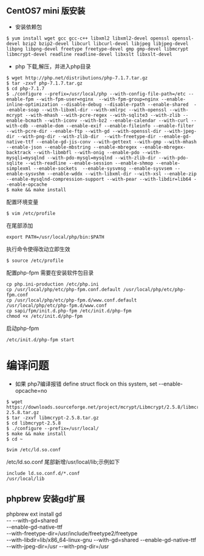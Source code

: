## CentOS7 mini 版安装

* 安装依赖包
```
$ yum install wget gcc gcc-c++ libxml2 libxml2-devel openssl openssl-devel bzip2 bzip2-devel libcurl libcurl-devel libjpeg libjpeg-devel libpng libpng-devel freetype freetype-devel gmp gmp-devel libmcrypt libmcrypt-devel readline readline-devel libxslt libxslt-devel
```

* php 下载,解压，并进入php目录
```
$ wget http://php.net/distributions/php-7.1.7.tar.gz
$ tar -zxvf php-7.1.7.tar.gz
$ cd php-7.1.7
$ ./configure --prefix=/usr/local/php --with-config-file-path=/etc --enable-fpm --with-fpm-user=nginx  --with-fpm-group=nginx --enable-inline-optimization --disable-debug --disable-rpath --enable-shared  --enable-soap --with-libxml-dir --with-xmlrpc --with-openssl --with-mcrypt --with-mhash --with-pcre-regex --with-sqlite3 --with-zlib --enable-bcmath --with-iconv --with-bz2 --enable-calendar --with-curl --with-cdb --enable-dom --enable-exif --enable-fileinfo --enable-filter --with-pcre-dir --enable-ftp --with-gd --with-openssl-dir --with-jpeg-dir --with-png-dir --with-zlib-dir  --with-freetype-dir --enable-gd-native-ttf --enable-gd-jis-conv --with-gettext --with-gmp --with-mhash --enable-json --enable-mbstring --enable-mbregex --enable-mbregex-backtrack --with-libmbfl --with-onig --enable-pdo --with-mysqli=mysqlnd --with-pdo-mysql=mysqlnd --with-zlib-dir --with-pdo-sqlite --with-readline --enable-session --enable-shmop --enable-simplexml --enable-sockets  --enable-sysvmsg --enable-sysvsem --enable-sysvshm --enable-wddx --with-libxml-dir --with-xsl --enable-zip --enable-mysqlnd-compression-support --with-pear --with-libdir=lib64 --enable-opcache
$ make && make install
```
配置环境变量
```
$ vim /etc/profile
```
在尾部添加

```
export PATH=/usr/local/php/bin:$PATH
```
执行命令使得改动立即生效
```
$ source /etc/profile
```

配置php-fpm  需要在安装软件包目录
```
cp php.ini-production /etc/php.ini
cp /usr/local/php/etc/php-fpm.conf.default /usr/local/php/etc/php-fpm.conf
cp /usr/local/php/etc/php-fpm.d/www.conf.default /usr/local/php/etc/php-fpm.d/www.conf
cp sapi/fpm/init.d.php-fpm /etc/init.d/php-fpm
chmod +x /etc/init.d/php-fpm
```
启动php-fpm
```
/etc/init.d/php-fpm start
```

# 编译问题

* 如果 php7编译报错 define struct flock on this system, set --enable-opcache=no
```
$ wget https://downloads.sourceforge.net/project/mcrypt/Libmcrypt/2.5.8/libmcrypt-2.5.8.tar.gz
$ tar -zxvf libmcrypt-2.5.8.tar.gz
$ cd libmcrypt-2.5.8
$ ./configure --prefix=/usr/local/
$ make && make install
$ cd ~

$vim /etc/ld.so.conf
```
/etc/ld.so.conf 尾部新增/usr/local/lib;示例如下
```
include ld.so.conf.d/*.conf
/usr/local/lib
```

## phpbrew 安装gd扩展

phpbrew ext install gd \
-- --with-gd=shared \
--enable-gd-native-ttf \
--with-freetype-dir=/usr/include/freetype2/freetype\
--with-libdir=lib/x86_64-linux-gnu --with-gd=shared --enable-gd-native-ttf \
--with-jpeg-dir=/usr --with-png-dir=/usr


